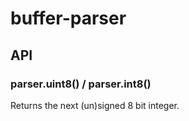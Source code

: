 # buffer-parser

## API

### parser.uint8() / parser.int8()

Returns the next (un)signed 8 bit integer.
